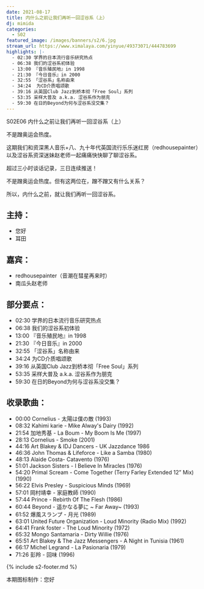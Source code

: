 ```yaml
---
date: 2021-08-17
title: 内什么之前让我们再听一回涩谷系（上）
dj: mimida
categories:
  - S02
featured_image: /images/banners/s2/6.jpg
stream_url: https://www.ximalaya.com/yinyue/49373071/444783699
highlights: |-
  - 02:30 学界的日本流行音乐研究热点
  - 06:38 我们的涩谷系初体验
  - 13:00 『音乐殖民地』in 1998
  - 21:30 『今日音乐』in 2000
  - 32:55 「涩谷系」名称由来
  - 34:24  为CD介质唱颂歌
  - 39:16 从英国Club Jazz到桥本彻「Free Soul」系列
  - 53:35 采样大普及 a.k.a. 涩谷系作为朋克
  - 59:30 在日的Beyond为何与涩谷系没交集？
---
```


S02E06 内什么之前让我们再听一回涩谷系（上）

不是蹭奥运会热度。

这期我们和资深黑人音乐+八、九十年代英国流行乐乐迷红房（redhousepainter）以及涩谷系资深迷妹赵老师一起痛痛快快聊了聊涩谷系。

超过三小时谈话记录，三日连续推送！

不是蹭奥运会热度。但有这两位在，蹭不蹭又有什么关系？

所以，内什么之前，就让我们再听一回涩谷系。


## 主持：

- 您好
- 耳田

## 嘉宾：

- redhousepainter（音潮在彗星再来时）
- 南瓜头赵老师

## 部分要点：

- 02:30 学界的日本流行音乐研究热点
- 06:38 我们的涩谷系初体验
- 13:00 『音乐殖民地』in 1998
- 21:30 『今日音乐』in 2000
- 32:55 「涩谷系」名称由来
- 34:24  为CD介质唱颂歌
- 39:16 从英国Club Jazz到桥本彻「Free Soul」系列
- 53:35 采样大普及 a.k.a. 涩谷系作为朋克
- 59:30 在日的Beyond为何与涩谷系没交集？

## 收录歌曲：

- 00:00 Cornelius - 太陽は僕の敵 (1993)
- 08:32 Kahimi karie - Mike Alway's Dairy (1992)
- 21:54 加地秀基 - La Boum - My Boom Is Me (1997)
- 28:13 Cornelius - Smoke (2001)
- 44:16 Art Blakey & IDJ Dancers  - UK Jazzdance 1986
- 46:36 John Thomas & Lifeforce - Like a Samba (1980)
- 48:13 Alaide Costa- Catavento (1976)
- 51:01 Jackson Sisters - I Believe In Miracles (1976)
- 54:20 Primal Scream - Come Together (Terry Farley Extended 12” Mix) (1990)
- 56:22 Elvis Presley - Suspicious Minds (1969)
- 57:01 岡村靖幸 - 家庭教師 (1990)
- 57:44 Prince - Rebirth Of The Flesh (1986)
- 60:44 Beyond - 遥かなる夢に ~ Far Away~ (1993)
- 61:52 爆風スランプ - 月光 (1989)
- 63:01 United Future Organization - Loud Minority (Radio Mix) (1992)
- 64:41 Frank foster - The Loud Minority (1972)
- 65:32 Mongo Santamaria - Dirty Willie (1976)
- 65:51 Art Blakey & The Jazz Messengers - A Night in Tunisia (1961)
- 66:17 Michel Legrand - La Pasionaria (1979)
- 71:26 彭羚 - 回味 (1996)

{% include s2-footer.md %}

本期图标制作：您好
